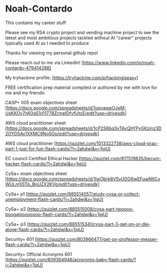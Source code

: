 # Noah-Contardo
This contains my career stuff

Please see my RSA crypto project and vending machine project to see the latest and most ambitious projects tackled without AI "career" projects typically used AI as I needed to produce

Thanks for viewing my personal github repo!

Please reach out to me via LinkedIn!
[https://www.linkedin.com/in/noah-contardo-479414288]

My tryhackme profile:
[https://tryhackme.com/p/hackingiseasy]

FREE certification prep material compiled or authored by me with love for me and my friends:

CASP+ 005 exam objectives sheet
[https://docs.google.com/spreadsheets/d/1oqyagwOJeM-UsKKOy7nK0qS1n11778ZrmeIDfyfUtcE/edit?usp=drivesdk]

AWS cloud practitioner sheet
[https://docs.google.com/spreadsheets/d/1cP2S6bq3vTAvQhYPvGKzinz3D2OYD5Av1XXMC9No5Oo/edit?usp=drivesdk]

AWS cloud practitioner 
[https://quizlet.com/1013322738/aws-cloud-prac-part-1-just-for-fun-flash-cards/?i=2ahdwi&x=1jqU]

EC council Certified Ethical Hacker
[https://quizlet.com/817519835/becum-hacker-flash-cards/?i=2ahdwi&x=1jqU]

CySa+ exam objectives sheet
[https://docs.google.com/spreadsheets/d/1IwObrk8V5vUDG6wEFuwNItCxWULm1jSTp_BnUZX2KVg/edit?usp=drivesdk]

CySa+ p1
[https://quizlet.com/885514057/study-cysa-or-collect-unemployment-flash-cards/?i=2ahdwi&x=1jqU]

CySa+ p2
[https://quizlet.com/885515008/cysa-part-twoooo-boogaloooooooo-flash-cards/?i=2ahdwi&x=1jqU]

CySa+ p3
[https://quizlet.com/885515341/cysa-part-3-get-on-or-die-alone-flash-cards/?i=2ahdwi&x=1jqU]

Security+ 601
[https://quizlet.com/803966477/get-on-professor-messer-flash-cards/?i=2ahdwi&x=1jqU]

Security+ Official Acronyms 601
[https://quizlet.com/809364948/acronyms-baby-flash-cards/?i=2ahdwi&x=1jqU]
